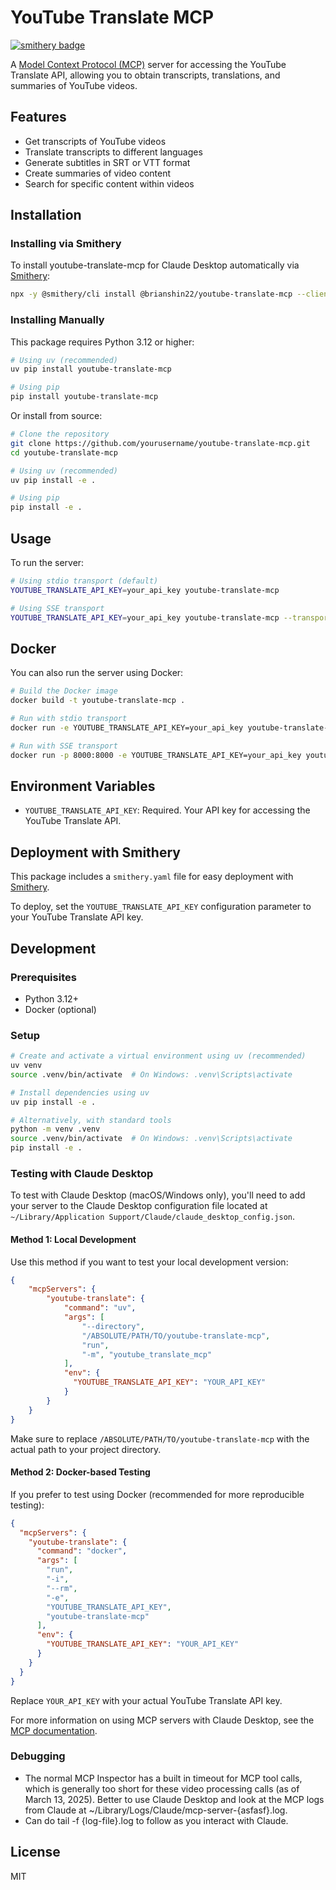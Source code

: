 # YouTube Translate MCP
[![smithery badge](https://smithery.ai/badge/@brianshin22/youtube-translate-mcp)](https://smithery.ai/server/@brianshin22/youtube-translate-mcp)

A [Model Context Protocol (MCP)](https://github.com/anthropics/anthropic-cookbook/tree/main/model_composition_protocol) server for accessing the YouTube Translate API, allowing you to obtain transcripts, translations, and summaries of YouTube videos.

## Features

- Get transcripts of YouTube videos
- Translate transcripts to different languages
- Generate subtitles in SRT or VTT format
- Create summaries of video content
- Search for specific content within videos

## Installation

### Installing via Smithery

To install youtube-translate-mcp for Claude Desktop automatically via [Smithery](https://smithery.ai/server/@brianshin22/youtube-translate-mcp):

```bash
npx -y @smithery/cli install @brianshin22/youtube-translate-mcp --client claude
```

### Installing Manually

This package requires Python 3.12 or higher:

```bash
# Using uv (recommended)
uv pip install youtube-translate-mcp

# Using pip
pip install youtube-translate-mcp
```

Or install from source:

```bash
# Clone the repository
git clone https://github.com/yourusername/youtube-translate-mcp.git
cd youtube-translate-mcp

# Using uv (recommended)
uv pip install -e .

# Using pip
pip install -e .
```

## Usage

To run the server:

```bash
# Using stdio transport (default)
YOUTUBE_TRANSLATE_API_KEY=your_api_key youtube-translate-mcp

# Using SSE transport
YOUTUBE_TRANSLATE_API_KEY=your_api_key youtube-translate-mcp --transport sse --port 8000
```

## Docker

You can also run the server using Docker:

```bash
# Build the Docker image
docker build -t youtube-translate-mcp .

# Run with stdio transport
docker run -e YOUTUBE_TRANSLATE_API_KEY=your_api_key youtube-translate-mcp

# Run with SSE transport
docker run -p 8000:8000 -e YOUTUBE_TRANSLATE_API_KEY=your_api_key youtube-translate-mcp --transport sse
```

## Environment Variables

- `YOUTUBE_TRANSLATE_API_KEY`: Required. Your API key for accessing the YouTube Translate API.

## Deployment with Smithery

This package includes a `smithery.yaml` file for easy deployment with [Smithery](https://smithery.anthropic.com). 

To deploy, set the `YOUTUBE_TRANSLATE_API_KEY` configuration parameter to your YouTube Translate API key.

## Development

### Prerequisites

- Python 3.12+
- Docker (optional)

### Setup

```bash
# Create and activate a virtual environment using uv (recommended)
uv venv
source .venv/bin/activate  # On Windows: .venv\Scripts\activate

# Install dependencies using uv
uv pip install -e .

# Alternatively, with standard tools
python -m venv .venv
source .venv/bin/activate  # On Windows: .venv\Scripts\activate
pip install -e .
```

### Testing with Claude Desktop

To test with Claude Desktop (macOS/Windows only), you'll need to add your server to the Claude Desktop configuration file located at `~/Library/Application Support/Claude/claude_desktop_config.json`.

#### Method 1: Local Development

Use this method if you want to test your local development version:

```json
{
    "mcpServers": {
        "youtube-translate": {
            "command": "uv",
            "args": [
                "--directory",
                "/ABSOLUTE/PATH/TO/youtube-translate-mcp",
                "run",
                "-m", "youtube_translate_mcp"
            ],
            "env": {
              "YOUTUBE_TRANSLATE_API_KEY": "YOUR_API_KEY"
            }
        }
    }
}
```

Make sure to replace `/ABSOLUTE/PATH/TO/youtube-translate-mcp` with the actual path to your project directory.

#### Method 2: Docker-based Testing

If you prefer to test using Docker (recommended for more reproducible testing):

```json
{
  "mcpServers": {
    "youtube-translate": {
      "command": "docker",
      "args": [
        "run",
        "-i",
        "--rm",
        "-e",
        "YOUTUBE_TRANSLATE_API_KEY",
        "youtube-translate-mcp"
      ],
      "env": {
        "YOUTUBE_TRANSLATE_API_KEY": "YOUR_API_KEY"
      }
    }
  }
}
```

Replace `YOUR_API_KEY` with your actual YouTube Translate API key.

For more information on using MCP servers with Claude Desktop, see the [MCP documentation](https://modelcontextprotocol.io/quickstart/server).

### Debugging
 - The normal MCP Inspector has a built in timeout for MCP tool calls, which is generally too short for these video processing calls (as of March 13, 2025). Better to use Claude Desktop and look at the MCP logs from Claude at ~/Library/Logs/Claude/mcp-server-{asfasf}.log.
 - Can do tail -f {log-file}.log to follow as you interact with Claude.

## License

MIT
